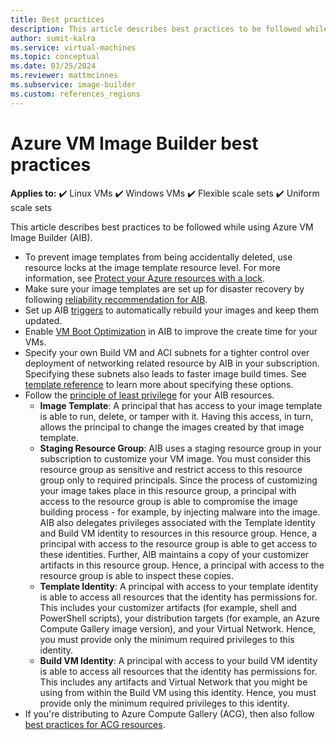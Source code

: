 ```yaml
---
title: Best practices
description: This article describes best practices to be followed while using Azure VM Image Builder.
author: sumit-kalra
ms.service: virtual-machines
ms.topic: conceptual
ms.date: 03/25/2024
ms.reviewer: mattmcinnes
ms.subservice: image-builder
ms.custom: references_regions
---
```


# Azure VM Image Builder best practices

**Applies to:** :heavy_check_mark: Linux VMs :heavy_check_mark: Windows VMs :heavy_check_mark: Flexible scale sets :heavy_check_mark: Uniform scale sets

This article describes best practices to be followed while using Azure VM Image Builder (AIB).

- To prevent image templates from being accidentally deleted, use resource locks at the image template resource level. For more information, see [Protect your Azure resources with a lock](../azure-resource-manager/management/lock-resources.md).
- Make sure your image templates are set up for disaster recovery by following [reliability recommendation for AIB](../reliability/reliability-image-builder.md?toc=/azure/virtual-machines/toc.json&bc=/azure/virtual-machines/breadcrumb/toc.json).
- Set up AIB [triggers](image-builder-triggers-how-to.md) to automatically rebuild your images and keep them updated.
- Enable [VM Boot Optimization](vm-boot-optimization.md) in AIB to improve the create time for your VMs.
- Specify your own Build VM and ACI subnets for a tighter control over deployment of networking related resource by AIB in your subscription. Specifying these subnets also leads to faster image build times. See [template reference](./linux/image-builder-json.md#vnetconfig-optional) to learn more about specifying these options.
- Follow the [principle of least privilege](/entra/identity-platform/secure-least-privileged-access) for your AIB resources.
  - **Image Template**: A principal that has access to your image template is able to run, delete, or tamper with it. Having this access, in turn, allows the principal to change the images created by that image template.
  - **Staging Resource Group**: AIB uses a staging resource group in your subscription to customize your VM image. You must consider this resource group as sensitive and restrict access to this resource group only to required principals. Since the process of customizing your image takes place in this resource group, a principal with access to the resource group is able to compromise the image building process - for example, by injecting malware into the image. AIB also delegates privileges associated with the Template identity and Build VM identity to resources in this resource group. Hence, a principal with access to the resource group is able to get access to these identities. Further, AIB maintains a copy of your customizer artifacts in this resource group. Hence, a principal with access to the resource group is able to inspect these copies.
  - **Template Identity**: A principal with access to your template identity is able to access all resources that the identity has permissions for. This includes your customizer artifacts (for example, shell and PowerShell scripts), your distribution targets (for example, an Azure Compute Gallery image version), and your Virtual Network. Hence, you must provide only the minimum required privileges to this identity.
  - **Build VM Identity**: A principal with access to your build VM identity is able to access all resources that the identity has permissions for. This includes any artifacts and Virtual Network that you might be using from within the Build VM using this identity. Hence, you must provide only the minimum required privileges to this identity.
- If you're distributing to Azure Compute Gallery (ACG), then also follow [best practices for ACG resources](azure-compute-gallery.md#best-practices).